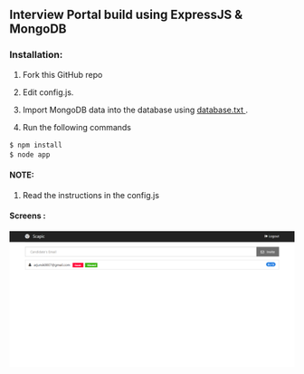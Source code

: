 ## Interview Portal build using ExpressJS & MongoDB

### Installation:

1. Fork this GitHub repo

2. Edit config.js.

3. Import MongoDB data into the database using [database.txt ](/database.txt).

4. Run the following commands
```sh
$ npm install
$ node app
```

#### NOTE:
1. Read the instructions in the config.js

#### Screens :
![Login ](/screens/admin_dashboard.png)

